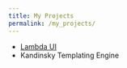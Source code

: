 ```yaml
---
title: My Projects
permalink: /my_projects/
---
```


* [Lambda UI](https://github.com/mislavjavor/LambdaUI)
* Kandinsky Templating Engine
